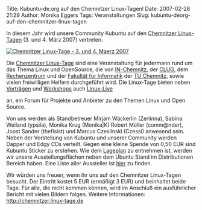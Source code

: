 Title: Kubuntu-de.org auf den Chemnitzer Linux-Tagen!
Date: 2007-02-28 21:29
Author: Monika Eggers
Tags: Veranstaltungen
Slug: kubuntu-deorg-auf-den-chemnitzer-linux-tagen

In diesem Jahr wird unsere Community Kubuntu auf den [Chemnitzer
Linux-Tagen](http://chemnitzer.linux-tage.de/) (3. und 4. März 2007)
vertreten.

[![Chemnitzer Linux-Tage - 3. und 4. Maerz 2007](http://chemnitzer.linux-tage.de/2007/presse/download/clt_468x60.png "Linux in allen Lebenslagen")](http://www.chemnitzer.linux-tage.de)

Die [Chemnitzer Linux-Tage](http://chemnitzer.linux-tage.de/) sind eine
Veranstaltung für jedermann rund um das Thema Linux und OpenSource, die
von [IN-Chemnitz](http://www.in-chemnitz.de/), der
[CLUG](http://www.clug.de/), dem
[Rechenzentrum](http://www.tu-chemnitz.de/urz/) und der [Fakultät für
Informatik](http://www.tu-chemnitz.de/informatik/) der [TU
Chemnitz](http://www.tu-chemnitz.de), sowie vielen freiwilligen Helfern
durchgeführt wird. Die Linux-Tage bieten neben
[Vorträgen](http://chemnitzer.linux-tage.de/2007/vortraege/plan.html)
und
[Workshops](http://chemnitzer.linux-tage.de/2007/vortraege/workshops.html)
auch [Linux-Live](http://chemnitzer.linux-tage.de/2007/live/)

an, ein Forum für Projekte und Anbieter zu den Themen Linux und Open
Source.

Von uns werden als Standbetreuer Mirjam Wäckerlin (Zerlinna), Sabina
Weiland (ypsila), Monika Krug (Monika|K) Robert Müller (comm@nder),
Joost Sander (thefisist) und Marcus Czeslinski (Czessi) anwesend sein.
Neben der Vorstellung von Kubuntu und unserer Community werden Dapper
und Edgy CDs verteilt. Gegen eine kleine Spende von 0,50 EUR sind
Kubuntu Sticker zu erstehen. Wie dem
[Lageplan](http://chemnitzer.linux-tage.de/2007/live/plan.html) zu
entnehmen ist, werden wir unsere Ausstellungsflächen neben dem Ubuntu
Stand im Distributionen Bereich haben. Eine Liste aller Aussteller ist
[hier](http://chemnitzer.linux-tage.de/2007/live/aussteller.html) zu
finden.

Wir würden uns freuen, wenn ihr uns auf den Chemnitzer Linux-Tagen
besucht. Der Eintritt kostet 5 EUR (ermäßigt 3 EUR) und beinhaltet beide
Tage. Für alle, die nicht kommen können, wird im Anschluß ein
ausführlicher Bericht mit vielen Bildern folgen. Weitere Informationen:
<http://chemnitzer.linux-tage.de>

